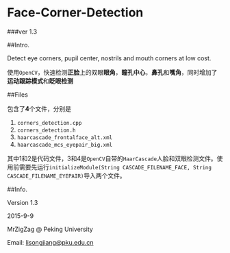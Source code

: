 # Face-Corner-Detection

###ver 1.3

##Intro.

Detect eye corners, pupil center, nostrils and mouth corners at low cost. 

使用`OpenCV`，快速检测**正脸**上的双眼**眼角**，**瞳孔中心**，**鼻孔**和**嘴角**，同时增加了**运动跟踪模式**和**眨眼检测**

##Files

包含了**4**个文件，分别是

1. `corners_detection.cpp` 
2. `corners_detection.h`
3. `haarcascade_frontalface_alt.xml`
4. `haarcascade_mcs_eyepair_big.xml`

其中1和2是代码文件，3和4是`OpenCV`自带的`HaarCascade`人脸和双眼检测文件。使用前需要先运行`initializeModule(String CASCADE_FILENAME_FACE, String CASCADE_FILENAME_EYEPAIR)`导入两个文件。

##Info.

Version 1.3

2015-9-9

MrZigZag @ Peking University

Email: lisongjiang@pku.edu.cn

